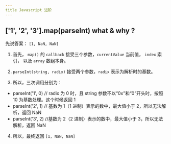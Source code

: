 ```yaml
---
title Javascript 进阶
---
```


## ['1', '2', '3'].map(parseInt) what & why ?

先说答案： `[1, NaN, NaN]`

1. 首先， `map()` 的 `callback` 接受三个参数，`currentValue` 当前值， `index` 索引， 以及 `array` 数组本身。

2. `parseInt(string, radix)` 接受两个参数，`radix` 表示为解析时的基数。

3. 所以，三次调用分别为：

-   parseInt('1', 0) // radix 为 0 时，且 string 参数不以“0x”和“0”开头时，按照 10 为基数处理。这个时候返回 1
-   parseInt('2', 1) // 基数为 1（1 进制）表示的数中，最大值小于 2，所以无法解析，返回 NaN
-   parseInt('3', 2) //基数为 2（2 进制）表示的数中，最大值小于 3，所以无法解析，返回 NaN

4. 所以，最终返回 `[1, NaN, NaN]`

##
